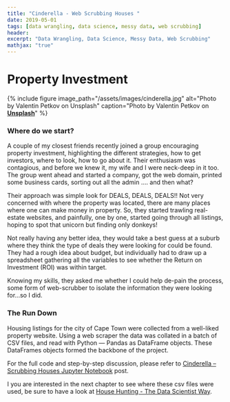 ```yaml
---
title: "Cinderella - Web Scrubbing Houses "
date: 2019-05-01
tags: [data wrangling, data science, messy data, web scrubbing]
header:
excerpt: "Data Wrangling, Data Science, Messy Data, Web Scrubbing"
mathjax: "true"
---
```


# Property Investment

{% include figure image_path="/assets/images/cinderella.jpg" alt="Photo by Valentin Petkov on Unsplash" caption="Photo by Valentin Petkov on [**Unsplash**](https://unsplash.com)" %}

### Where do we start?
A couple of my closest friends recently joined a group encouraging property investment, highlighting the different strategies, how to get investors, where to look, how to go about it. Their enthusiasm was contagious, and before we knew it, my wife and I were neck-deep in it too. The group went ahead and started a company, got the web domain, printed some business cards, sorting out all the admin .... and then what?

Their approach was simple look for DEALS, DEALS, DEALS!! Not very concerned with where the property was located, there are many places where one can make money in property. So, they started trawling real-estate websites, and painfully, one by one, started going through all listings, hoping to spot that unicorn but finding only donkeys!

Not really having any better idea, they would take a best guess at a suburb where they think the type of deals they were looking for could be found. They had a rough idea about budget, but individually had to draw up a spreadsheet gathering all the variables to see whether the Return on Investment (ROI) was within target.

Knowing my skills, they asked me whether I could help de-pain the process, some form of web-scrubber to isolate the information they were looking for...so I did.

### The Run Down
Housing listings for the city of Cape Town were collected from a well-liked property website. Using a web scraper the data was collated in a batch of CSV files, and read with Python — Pandas as DataFrame objects. These DataFrames objects formed the backbone of the project.

For the full code and step-by-step discussion, please refer to [Cinderella – Scrubbing Houses Jupyter Notebook](https://nbviewer.jupyter.org/github/FritzViljoen/Cinderella/blob/master/Scrubber.ipynb?) post.


I you are interested in the next chapter to see where these csv files were used, be sure to have a look at [House Hunting - The Data Scientist Way](https://fritzviljoen.github.io/cinderella-part-2?).
